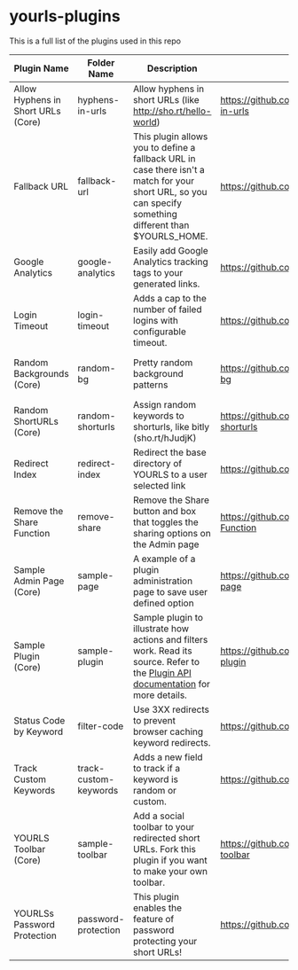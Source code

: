 # yourls-plugins

This is a full list of the plugins used in this repo

| Plugin Name | Folder Name | Description | Source | License | Last Check | Status |
|-|-|-|-|-|-|-|
| Allow Hyphens in Short URLs (Core) | hyphens-in-urls | Allow hyphens in short URLs (like http://sho.rt/hello-world) | https://github.com/YOURLS/YOURLS/tree/master/user/plugins/hyphens-in-urls | The MIT License (MIT) | 841999a on Apr 7, 2013 | Active |
| Fallback URL | fallback-url | This plugin allows you to define a fallback URL in case there isn't a match for your short URL, so you can specify something different than $YOURLS_HOME. | https://github.com/ozh/yourls-fallback-url/ |  | 1415b16 on Mar 21, 2020 | Active |
| Google Analytics | google-analytics | Easily add Google Analytics tracking tags to your generated links. | https://github.com/katzwebservices/google-analytics-for-yourls |  | 89bb9e4 on May 20, 2015 | Active |
| Login Timeout | login-timeout | Adds a cap to the number of failed logins with configurable timeout. | https://github.com/reanimus/yourls-login-timeout | BSD 2-Clause License | 1a8eee5 on Apr 1, 2019 | Active |
| Random Backgrounds (Core) | random-bg | Pretty random background patterns | https://github.com/YOURLS/YOURLS/tree/master/user/plugins/random-bg | The MIT License (MIT) | 9e2efb6 on Apr 18, 2017 | Active |
| Random ShortURLs (Core) | random-shorturls | Assign random keywords to shorturls, like bitly (sho.rt/hJudjK) | https://github.com/YOURLS/YOURLS/tree/master/user/plugins/random-shorturls | The MIT License (MIT) | 2190856 on Oct 17, 2020 | Active |
| Redirect Index | redirect-index | Redirect the base directory of YOURLS to a user selected link | https://github.com/tomslominski/yourls-redirect-index | The MIT License (MIT) | e0b3cc5 on Jan 4, 2021 | Active |
| Remove the Share Function | remove-share | Remove the Share button and box that toggles the sharing options on the Admin page | https://github.com/seandrickson/YOURLS-Remove-the-Share-Function |  | d235e02 on May 3, 2013 | Active |
| Sample Admin Page (Core) | sample-page | A example of a plugin administration page to save user defined option | https://github.com/YOURLS/YOURLS/tree/master/user/plugins/sample-page | The MIT License (MIT) | 6dc5423 on May 15, 2020 | Inactive |
| Sample Plugin (Core) | sample-plugin | Sample plugin to illustrate how actions and filters work. Read its source. Refer to the <a href="http://yourls.org/pluginapi">Plugin API documentation</a> for more details. | https://github.com/YOURLS/YOURLS/tree/master/user/plugins/sample-plugin | The MIT License (MIT) | 3438b06 on Nov 1, 2014 | Inactive |
| Status Code by Keyword | filter-code | Use 3XX redirects to prevent browser caching keyword redirects. | https://github.com/ShredCode/YOURLS-filter-code | The MIT License (MIT) | 7073fb9 on Oct 8, 2020 | Inactive |
| Track Custom Keywords | track-custom-keywords | Adds a new field to track if a keyword is random or custom. | https://github.com/timcrockford/track-custom-keywords |  | c989cf7 on Apr 26, 2015 | Active |
| YOURLS Toolbar (Core) | sample-toolbar | Add a social toolbar to your redirected short URLs. Fork this plugin if you want to make your own toolbar. | https://github.com/YOURLS/YOURLS/tree/master/user/plugins/sample-toolbar | The MIT License (MIT) | fe48418 on Feb 9, 2021 | Inactive |
| YOURLSs Password Protection | password-protection | This plugin enables the feature of password protecting your short URLs! | https://github.com/MatthewC/yourls-password-protection | The MIT License (MIT) | d30b7f1 on Dec 16, 2019 | Inactive |
